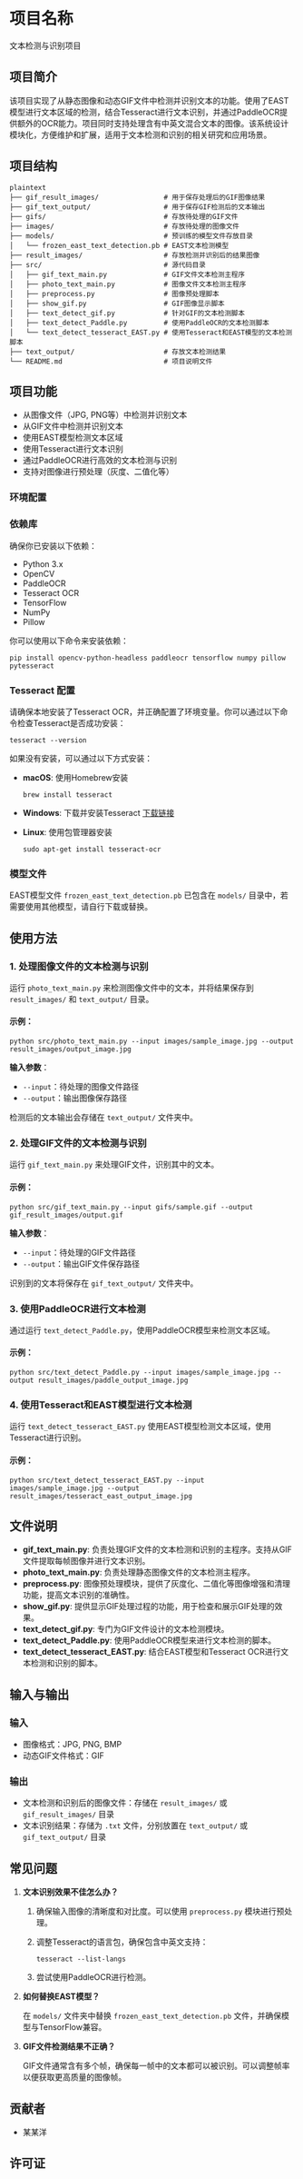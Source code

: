 # 项目名称

文本检测与识别项目

## 项目简介

该项目实现了从静态图像和动态GIF文件中检测并识别文本的功能。使用了EAST模型进行文本区域的检测，结合Tesseract进行文本识别，并通过PaddleOCR提供额外的OCR能力。项目同时支持处理含有中英文混合文本的图像。该系统设计模块化，方便维护和扩展，适用于文本检测和识别的相关研究和应用场景。

## 项目结构

```
plaintext
├── gif_result_images/                # 用于保存处理后的GIF图像结果
├── gif_text_output/                  # 用于保存GIF检测后的文本输出
├── gifs/                             # 存放待处理的GIF文件
├── images/                           # 存放待处理的图像文件
├── models/                           # 预训练的模型文件存放目录
│   └── frozen_east_text_detection.pb # EAST文本检测模型
├── result_images/                    # 存放检测并识别后的结果图像
├── src/                              # 源代码目录
│   ├── gif_text_main.py              # GIF文件文本检测主程序
│   ├── photo_text_main.py            # 图像文件文本检测主程序
│   ├── preprocess.py                 # 图像预处理脚本
│   ├── show_gif.py                   # GIF图像显示脚本
│   ├── text_detect_gif.py            # 针对GIF的文本检测脚本
│   ├── text_detect_Paddle.py         # 使用PaddleOCR的文本检测脚本
│   └── text_detect_tesseract_EAST.py # 使用Tesseract和EAST模型的文本检测脚本
├── text_output/                      # 存放文本检测结果
└── README.md                         # 项目说明文件
```

## 项目功能

- 从图像文件（JPG, PNG等）中检测并识别文本
- 从GIF文件中检测并识别文本
- 使用EAST模型检测文本区域
- 使用Tesseract进行文本识别
- 通过PaddleOCR进行高效的文本检测与识别
- 支持对图像进行预处理（灰度、二值化等）

### 环境配置

### 依赖库

确保你已安装以下依赖：

- Python 3.x
- OpenCV
- PaddleOCR
- Tesseract OCR
- TensorFlow
- NumPy
- Pillow

你可以使用以下命令来安装依赖：

```
pip install opencv-python-headless paddleocr tensorflow numpy pillow pytesseract
```

### Tesseract 配置

请确保本地安装了Tesseract OCR，并正确配置了环境变量。你可以通过以下命令检查Tesseract是否成功安装：

```
tesseract --version
```

如果没有安装，可以通过以下方式安装：

- **macOS**: 使用Homebrew安装

  ```
  brew install tesseract
  ```

- **Windows**: 下载并安装Tesseract [下载链接](https://github.com/tesseract-ocr/tesseract/wiki)

- **Linux**: 使用包管理器安装

  ```
  sudo apt-get install tesseract-ocr
  ```

### 模型文件

EAST模型文件 `frozen_east_text_detection.pb` 已包含在 `models/` 目录中，若需要使用其他模型，请自行下载或替换。

## 使用方法

### 1. 处理图像文件的文本检测与识别

运行 `photo_text_main.py` 来检测图像文件中的文本，并将结果保存到 `result_images/` 和 `text_output/` 目录。

#### 示例：

```
python src/photo_text_main.py --input images/sample_image.jpg --output result_images/output_image.jpg
```

**输入参数**：

- `--input`：待处理的图像文件路径
- `--output`：输出图像保存路径

检测后的文本输出会存储在 `text_output/` 文件夹中。

### 2. 处理GIF文件的文本检测与识别

运行 `gif_text_main.py` 来处理GIF文件，识别其中的文本。

#### 示例：

```
python src/gif_text_main.py --input gifs/sample.gif --output gif_result_images/output.gif
```

**输入参数**：

- `--input`：待处理的GIF文件路径
- `--output`：输出GIF文件保存路径

识别到的文本将保存在 `gif_text_output/` 文件夹中。

### 3. 使用PaddleOCR进行文本检测

通过运行 `text_detect_Paddle.py`，使用PaddleOCR模型来检测文本区域。

#### 示例：

```
python src/text_detect_Paddle.py --input images/sample_image.jpg --output result_images/paddle_output_image.jpg
```

### 4. 使用Tesseract和EAST模型进行文本检测

运行 `text_detect_tesseract_EAST.py` 使用EAST模型检测文本区域，使用Tesseract进行识别。

#### 示例：

```
python src/text_detect_tesseract_EAST.py --input images/sample_image.jpg --output result_images/tesseract_east_output_image.jpg
```

## 文件说明

- **gif_text_main.py**: 负责处理GIF文件的文本检测和识别的主程序。支持从GIF文件提取每帧图像并进行文本识别。
- **photo_text_main.py**: 负责处理静态图像文件的文本检测主程序。
- **preprocess.py**: 图像预处理模块，提供了灰度化、二值化等图像增强和清理功能，提高文本识别的准确性。
- **show_gif.py**: 提供显示GIF处理过程的功能，用于检查和展示GIF处理的效果。
- **text_detect_gif.py**: 专门为GIF文件设计的文本检测模块。
- **text_detect_Paddle.py**: 使用PaddleOCR模型来进行文本检测的脚本。
- **text_detect_tesseract_EAST.py**: 结合EAST模型和Tesseract OCR进行文本检测和识别的脚本。

## 输入与输出

### 输入

- 图像格式：JPG, PNG, BMP
- 动态GIF文件格式：GIF

### 输出

- 文本检测和识别后的图像文件：存储在 `result_images/` 或 `gif_result_images/` 目录
- 文本识别结果：存储为 `.txt` 文件，分别放置在 `text_output/` 或 `gif_text_output/` 目录

## 常见问题

1. **文本识别效果不佳怎么办？**

   1. 确保输入图像的清晰度和对比度。可以使用 `preprocess.py` 模块进行预处理。

   2. 调整Tesseract的语言包，确保包含中英文支持：

      ```
      tesseract --list-langs
      ```

   3. 尝试使用PaddleOCR进行检测。

2. **如何替换EAST模型？**

   在 `models/` 文件夹中替换 `frozen_east_text_detection.pb` 文件，并确保模型与TensorFlow兼容。

3. **GIF文件检测结果不正确？**

   GIF文件通常含有多个帧，确保每一帧中的文本都可以被识别。可以调整帧率以便获取更高质量的图像帧。

## 贡献者

- 某某洋

## 许可证

